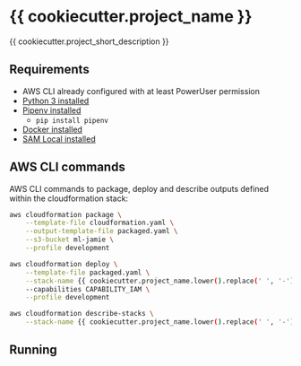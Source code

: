 # {{ cookiecutter.project_name }}

{{ cookiecutter.project_short_description }}

## Requirements

* AWS CLI already configured with at least PowerUser permission
* [Python 3 installed](https://www.python.org/downloads/)
* [Pipenv installed](https://github.com/pypa/pipenv)
    - `pip install pipenv`
* [Docker installed](https://www.docker.com/community-edition)
* [SAM Local installed](https://github.com/awslabs/aws-sam-local)

## AWS CLI commands

AWS CLI commands to package, deploy and describe outputs defined within the cloudformation stack:

```bash
aws cloudformation package \
    --template-file cloudformation.yaml \
    --output-template-file packaged.yaml \
    --s3-bucket ml-jamie \
    --profile development

aws cloudformation deploy \
    --template-file packaged.yaml \
    --stack-name {{ cookiecutter.project_name.lower().replace(' ', '-') }} \
    --capabilities CAPABILITY_IAM \
    --profile development

aws cloudformation describe-stacks \
    --stack-name {{ cookiecutter.project_name.lower().replace(' ', '-') }} --query 'Stacks[].Outputs'
```

## Running

